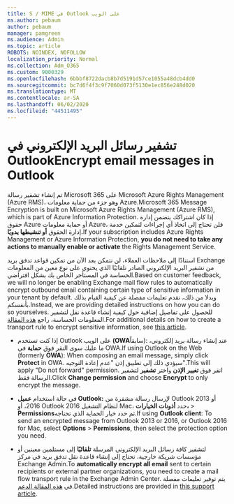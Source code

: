 ```yaml
---
title: S / MIME في Outlook على الويب
ms.author: pebaum
author: pebaum
manager: pamgreen
ms.audience: Admin
ms.topic: article
ROBOTS: NOINDEX, NOFOLLOW
localization_priority: Normal
ms.collection: Adm_O365
ms.custom: 9000329
ms.openlocfilehash: 6bbbf8722dacb8b7d5191d57ce1055a48dcb4dd0
ms.sourcegitcommit: bc7d6f4f3c9f7060d073f5130e1ec856e248d020
ms.translationtype: MT
ms.contentlocale: ar-SA
ms.lasthandoff: 06/02/2020
ms.locfileid: "44511495"
---
```

# <a name="encrypt-email-messages-in-outlook"></a><span data-ttu-id="442fa-102">تشفير رسائل البريد الإلكتروني في Outlook</span><span class="sxs-lookup"><span data-stu-id="442fa-102">Encrypt email messages in Outlook</span></span>

<span data-ttu-id="442fa-103">تم إنشاء تشفير رسالة Microsoft 365 على Microsoft Azure Rights Management (Azure RMS)، وهو جزء من حماية معلومات Azure.</span><span class="sxs-lookup"><span data-stu-id="442fa-103">Microsoft 365 Message Encryption is built on Microsoft Azure Rights Management (Azure RMS), which is part of Azure Information Protection.</span></span> <span data-ttu-id="442fa-104">إذا كان اشتراكك يتضمن إدارة حقوق Azure أو حماية معلومات Azure، فلن تحتاج إلى اتخاذ أي إجراءات لتمكين خدمة إدارة الحقوق **أو تنشيطها يدويًا.**</span><span class="sxs-lookup"><span data-stu-id="442fa-104">If your subscription includes Azure Rights Management or Azure Information Protection, **you do not need to take any actions to manually enable or activate** the Rights Management Service.</span></span>

<span data-ttu-id="442fa-105">استنادًا إلى ملاحظات العملاء، لن نتمكن بعد الآن من تمكين قواعد تدفق بريد Exchange من تشفير البريد الإلكتروني الصادر تلقائيًا الذي يحتوي على نوع معين من المعلومات الحساسة في المستأجر الخاص بك بشكل افتراضي.</span><span class="sxs-lookup"><span data-stu-id="442fa-105">Based on customer feedback, we will no longer be enabling Exchange mail flow rules to automatically encrypt outbound email containing certain type of sensitive information in your tenant by default.</span></span> <span data-ttu-id="442fa-106">وبدلا من ذلك، نقدم تعليمات مفصلة عن كيفية القيام بذلك بأنفسكم.</span><span class="sxs-lookup"><span data-stu-id="442fa-106">Instead, we are providing detailed instructions on how you can do so yourselves.</span></span> <span data-ttu-id="442fa-107">للحصول على تفاصيل إضافية حول كيفية إنشاء قاعدة نقل لتشفير المعلومات الحساسة، راجع [هذه المقالة](https://aka.ms/OmeEtr).</span><span class="sxs-lookup"><span data-stu-id="442fa-107">For additional details on how to create a transport rule to encrypt sensitive information, see [this article](https://aka.ms/OmeEtr).</span></span>

- <span data-ttu-id="442fa-108">إذا كنت تستخدم Outlook على الويب **(OWA**سابقاً): عند إنشاء رسالة بريد إلكتروني، ما عليك سوى النقر فوق **حماية** في OWA.</span><span class="sxs-lookup"><span data-stu-id="442fa-108">If using Outlook on the Web (formerly **OWA**): When composing an email message, simply click **Protect** in OWA.</span></span> <span data-ttu-id="442fa-109">سيؤدي ذلك إلى تطبيق إذن "عدم إعادة التوجيه".</span><span class="sxs-lookup"><span data-stu-id="442fa-109">This will apply "Do not forward" permission.</span></span> <span data-ttu-id="442fa-110">انقر فوق **تغيير الإذن** واختر **تشفير** لتشفير الرسالة فقط.</span><span class="sxs-lookup"><span data-stu-id="442fa-110">Click **Change permission** and choose **Encrypt** to only encrypt the message.</span></span>

- <span data-ttu-id="442fa-111">في حالة استخدام **عميل Outlook:** لإرسال رسالة مشفرة من Outlook 2013 أو 2016، أو Outlook 2016 لنظام التشغيل Mac، حدد **أذونات الخيارات،**  >  **Permissions**ثم حدد خيار الحماية الذي تحتاجه.</span><span class="sxs-lookup"><span data-stu-id="442fa-111">If using **Outlook client**: To send an encrypted message from Outlook 2013 or 2016, or Outlook 2016 for Mac, select **Options** > **Permissions**, then select the protection option you need.</span></span>

- <span data-ttu-id="442fa-112">لتشفير كافة رسائل البريد الإلكتروني المرسلة **تلقائيًا** إلى مستلمين معينين أو مؤسسات شريكة خارجية، تحتاج إلى إنشاء قاعدة نقل تدفق بريد في مركز Exchange Admin.</span><span class="sxs-lookup"><span data-stu-id="442fa-112">To **automatically encrypt all email** sent to certain recipients or external partner organizations, you need to create a mail flow transport rule in the Exchange Admin Center.</span></span> <span data-ttu-id="442fa-113">يتم توفير تعليمات مفصلة في [هذه المقالة الدعم](https://docs.microsoft.com/microsoft-365/compliance/define-mail-flow-rules-to-encrypt-email#create-mail-flow-rules-to-encrypt-email-messages-with-the-new-ome-capabilities).</span><span class="sxs-lookup"><span data-stu-id="442fa-113">Detailed instructions are provided in [this support article](https://docs.microsoft.com/microsoft-365/compliance/define-mail-flow-rules-to-encrypt-email#create-mail-flow-rules-to-encrypt-email-messages-with-the-new-ome-capabilities).</span></span>

